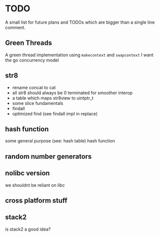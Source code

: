 # TODO
A small list for future plans and TODOs which are bigger than a single line
comment.

## Green Threads
A green thread implementation using `makecontext` and `swapcontext` I want the
go concurrency model

## str8
- rename concat to cat
- all str8 should always be 0 terminated for smoother interop
- a table which maps str8view to uintptr_t
- some slice fundamentals 
- findall
- optimized find (see findall impl in replace)

## hash function
some general purpose (see: hash table) hash function

## random number generators

## nolibc version
we shouldnt be reliant on libc

## cross platform stuff

## stack2
is stack2 a good idea?
